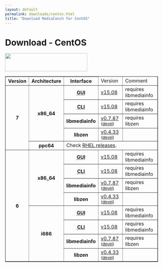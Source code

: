 ```yaml
---
layout: default
permalink: downloads/centos.html
title: "Download MediaConch for CentOS"
---
```


# Download - CentOS

<img src="/MediaConch/images/CentOS.png" width="271" height="60"><br />

<table border="1">
<thead>
<tr class="table-header">
    <th>Version</th>
    <th>Architecture</th>
    <th>Interface</th>
    <td>Version</td>
    <td>Comment</td>
</tr>
</thead>
<tbody>

<tr>
    <th rowspan="5" id="7">7</th>
    <th rowspan="4" id="7.x86_64">x86_64</th>
    <th><abbr title="Graphical User Interface">GUI</abbr></th>
    <td><a href="//mediaarea.net/download/binary/mediaconch-gui/15.08/mediaconch-gui-15.08-1.x86_64.CentOS_7.rpm">v15.08</a></td>
    <td>requires libmediainfo</td>
</tr>
<tr>
    <th><abbr title="Command Line Interface">CLI</abbr></th>
    <td><a href="//mediaarea.net/download/binary/mediaconch/15.08/mediaconch-15.08-1.x86_64.CentOS_7.rpm">v15.08</a></td>
    <td>requires libmediainfo</td>
</tr>
<tr>
    <th>libmediainfo</th>
    <td><a href="//mediaarea.net/download/binary/libmediainfo0/0.7.87/libmediainfo-0.7.87.x86_64.CentOS_7.rpm">v0.7.87</a> <small>(<a href="//mediaarea.net/download/binary/libmediainfo0/0.7.87/libmediainfo-devel-0.7.87.x86_64.CentOS_7.rpm">devel</a>)</small></td>
    <td>requires libzen</td>
</tr>
<tr>
    <th>libzen</th>
    <td><a href="//mediaarea.net/download/binary/libzen0/0.4.33/libzen-0.4.33.x86_64.CentOS_7.rpm">v0.4.33</a> <small>(<a href="//mediaarea.net/download/binary/libzen0/0.4.33/libzen-devel-0.4.33.x86_64.CentOS_7.rpm">devel</a>)</small></td>
    <td>&nbsp;</td>
</tr>

<tr>
    <th id="7.ppc64">ppc64</th>
    <td colspan="3">Check <a href="rhel.html#7.ppc64">RHEL releases</a>.</td>
</tr>

<tr>
    <th rowspan="8" id="6">6</th>
    <th rowspan="4" id="6.x86_64">x86_64</th>
    <th><abbr title="Graphical User Interface">GUI</abbr></th>
    <td><a href="//mediaarea.net/download/binary/mediaconch-gui/15.08/mediaconch-gui-15.08-1.x86_64.CentOS_6.rpm">v15.08</a></td>
    <td>requires libmediainfo</td>
</tr>
<tr>
    <th><abbr title="Command Line Interface">CLI</abbr></th>
    <td><a href="//mediaarea.net/download/binary/mediaconch/15.08/mediaconch-15.08-1.x86_64.CentOS_6.rpm">v15.08</a></td>
    <td>requires libmediainfo</td>
</tr>
<tr>
    <th>libmediainfo</th>
    <td><a href="//mediaarea.net/download/binary/libmediainfo0/0.7.87/libmediainfo-0.7.87.x86_64.CentOS_6.rpm">v0.7.87</a> <small>(<a href="//mediaarea.net/download/binary/libmediainfo0/0.7.87/libmediainfo-devel-0.7.87.x86_64.CentOS_6.rpm">devel</a>)</small></td>
    <td>requires libzen</td>
</tr>
<tr>
    <th>libzen</th>
    <td><a href="//mediaarea.net/download/binary/libzen0/0.4.33/libzen-0.4.33.x86_64.CentOS_6.rpm">v0.4.33</a> <small>(<a href="//mediaarea.net/download/binary/libzen0/0.4.33/libzen-devel-0.4.33.x86_64.CentOS_6.rpm">devel</a>)</small></td>
    <td>&nbsp;</td>
</tr>
<tr>
    <th rowspan="4" id="6.i686">i686</th>
    <th><abbr title="Graphical User Interface">GUI</abbr></th>
    <td><a href="//mediaarea.net/download/binary/mediaconch-gui/15.08/mediaconch-gui-15.08-1.i686.CentOS_6.rpm">v15.08</a></td>
    <td>requires libmediainfo</td>
</tr>
<tr>
    <th><abbr title="Command Line Interface">CLI</abbr></th>
    <td><a href="//mediaarea.net/download/binary/mediaconch/15.08/mediaconch-15.08-1.i686.CentOS_6.rpm">v15.08</a></td>
    <td>requires libmediainfo</td>
</tr>
<tr>
    <th>libmediainfo</th>
    <td><a href="//mediaarea.net/download/binary/libmediainfo0/0.7.87/libmediainfo-0.7.87.i686.CentOS_6.rpm">v0.7.87</a> <small>(<a href="//mediaarea.net/download/binary/libmediainfo0/0.7.87/libmediainfo-devel-0.7.87.i686.CentOS_6.rpm">devel</a>)</small></td>
    <td>requires libzen</td>
</tr>
<tr>
    <th>libzen</th>
    <td><a href="//mediaarea.net/download/binary/libzen0/0.4.33/libzen-0.4.33.i686.CentOS_6.rpm">v0.4.33</a> <small>(<a href="//mediaarea.net/download/binary/libzen0/0.4.33/libzen-devel-0.4.33.i686.CentOS_6.rpm">devel</a>)</small></td>
    <td>&nbsp;</td>
</tr>
</tbody>
</table>
